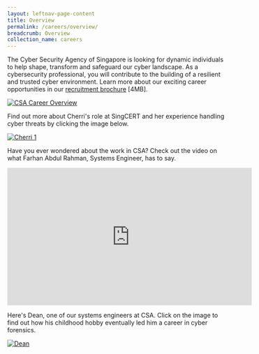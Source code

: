 ```yaml
---
layout: leftnav-page-content
title: Overview
permalink: /careers/overview/
breadcrumb: Overview
collection_name: careers
---
```

The Cyber Security Agency of Singapore is looking for dynamic individuals to help shape, transform and safeguard our cyber landscape. As a cybersecurity professional, you will contribute to the building of a resilient and trusted cyber environment. Learn more about our exciting career opportunities in our [recruitment brochure](https://www.csa.gov.sg/~/media/csa/images/careers/csa_brochure_recruitment.pdf) [4MB].

[![CSA Career Overview](https://www.csa.gov.sg/~/media/csa/images/careers/csa_career_overview.png)](https://www.csa.gov.sg/~/media/csa/images/careers/csa_brochure_recruitment.pdf)

Find out more about Cherri's role at SingCERT and her experience handling cyber threats by clicking the image below.

[![Cherri 1](https://www.csa.gov.sg/~/media/csa/images/news/cherri_1.jpg)](https://www.csa.gov.sg/news/news-articles/diving-head-first-into-the-aftermath-of-a-cyber-attack)

Have you ever wondered about the work in CSA? Check out the video on what Farhan Abdul Rahman, Systems Engineer, has to say.

<div class="bp-youtube">
<iframe width="560" height="315" src="https://www.youtube-nocookie.com/embed/jX2qg_Z54-E" frameborder="0" allow="accelerometer; autoplay; encrypted-media; gyroscope; picture-in-picture" allowfullscreen></iframe>
</div>

Here's Dean, one of our systems engineers at CSA. Click on the image to find out how his childhood hobby eventually led him a career in cyber forensics. 

[![Dean](https://www.csa.gov.sg/~/media/csa/images/careers/dean.jpg?la=en)](http://www.tnp.sg/news/singapore-news/fighting-cybercrime-csi-style)